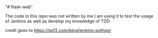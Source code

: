 "# flask-web"

The code in this repo was not written by me I am using it to test the usage of Jenkins as well as develop my knowledge of TDD

credit goes to
https://qxf2.com/blog/jenkins-python/
